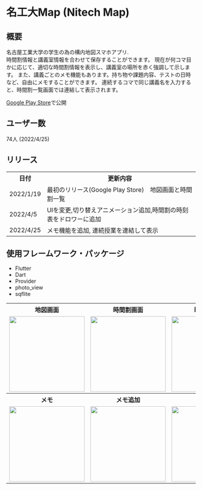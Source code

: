 # 名工大Map (Nitech Map)

## 概要
名古屋工業大学の学生の為の構内地図スマホアプリ.  
時間割情報と講義室情報を合わせて保存することができます。
現在が何コマ目かに応じて、適切な時間割情報を表示し、講義室の場所を赤く強調して示します。
また、講義ごとのメモ機能もあります。持ち物や課題内容、テストの日時など、自由にメモすることができます。
連続するコマで同じ講義名を入力すると、時間割一覧画面では連結して表示されます。

<a href="https://play.google.com/store/apps/details?id=com.c0de.nitechmap_c0de">Google Play Store</a>で公開

## ユーザー数
74人 (2022/4/25)

## リリース
<table>
  <th>日付</th>
  <th>更新内容</th>
  <tr>
    <td>2022/1/19</td>
    <td>最初のリリース(Google Play Store)　地図画面と時間割一覧</td>
  </tr>
  <tr>
    <td>2022/4/5</td>
    <td>UIを変更,切り替えアニメーション追加,時間割の時刻表をドロワーに追加</td>
  </tr>
  <tr>
    <td>2022/4/25</td>
    <td>メモ機能を追加, 連続授業を連結して表示</td>
  </tr>
</table>
 

## 使用フレームワーク・パッケージ
- Flutter
- Dart
- Provider
- photo_view
- sqflite

<table>
  <tr>
    <th>地図画面</th>
    <th>時間割画面</th>
    <th>時間割編集</th>
  </tr>
  <tr>
    <td><img src="https://user-images.githubusercontent.com/74134260/164989017-7ddc7d28-c498-45e9-ad71-0dd301baecd7.png" width="200"></td>
    <td><img src="https://user-images.githubusercontent.com/74134260/164989097-7e00edaa-3190-487c-b1ad-100223cffdc4.png" width="200"></td>
    <td><img src="https://user-images.githubusercontent.com/74134260/161440734-e4e0f261-cd97-47fc-b136-d6550a1287bd.png" width="200"></td>
  </tr>
  <tr>
    <th>メモ</th>
    <th>メモ追加</th>
    <th>ドロワー</th>
  </tr>
  <tr>
    <td><img src="https://user-images.githubusercontent.com/74134260/164989221-674543f6-c104-4297-98c9-919ede08f290.png" width="200"></td>
    <td><img src="https://user-images.githubusercontent.com/74134260/164990064-6dfd7e7d-d442-41b9-a527-938cc40e9023.png" width="200"></td>
    <td><img src="https://user-images.githubusercontent.com/74134260/161440731-4cd18b64-486b-4ddf-b20d-21c967cc254d.png" width="200"></td>
  </tr>
</table>

